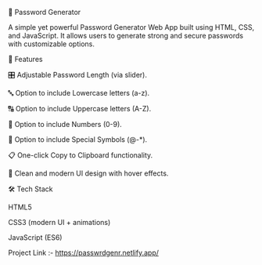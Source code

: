 📌 Password Generator

A simple yet powerful Password Generator Web App built using HTML, CSS, and JavaScript.
It allows users to generate strong and secure passwords with customizable options.

🚀 Features

🎛️ Adjustable Password Length (via slider).

🔤 Option to include Lowercase letters (a-z).

🔠 Option to include Uppercase letters (A-Z).

🔢 Option to include Numbers (0-9).

🔣 Option to include Special Symbols (@-*).

📋 One-click Copy to Clipboard functionality.

🎨 Clean and modern UI design with hover effects.

🛠️ Tech Stack

HTML5

CSS3 (modern UI + animations)

JavaScript (ES6)

Project Link :- https://passwrdgenr.netlify.app/
